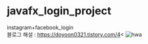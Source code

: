 # javafx_login_project
 instagram+facebook_login<br>
 블로그 해설 : https://doyoon0321.tistory.com/4<
![hwa](https://user-images.githubusercontent.com/97486188/192107005-1cf3a484-2797-4038-8cbc-714a40d89945.png)
